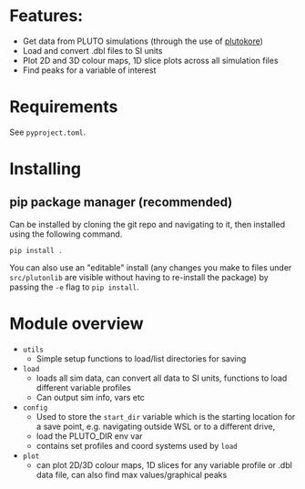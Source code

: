 
# Features:
* Get data from PLUTO simulations (through the use of [plutokore](https://github.com/pmyates/plutokore))
* Load and convert .dbl files to SI units
* Plot 2D and 3D colour maps, 1D slice plots across all simulation files
* Find peaks for a variable of interest

# Requirements
See `pyproject.toml`.

# Installing

## pip package manager (recommended)

Can be installed by cloning the git repo and navigating to it, then installed using the following command.

```
pip install .
```

You can also use an "editable" install (any changes you make to files under `src/plutonlib` are visible without having to re-install the package) by passing the `-e` flag to `pip install`.

# Module overview

* `utils` 
  * Simple setup functions to load/list directories for saving  
* `load`
  * loads all sim data, can convert all data to SI units, functions to load different variable profiles
  * Can output sim info, vars etc
* `config`
  * Used to store the `start_dir` variable which is the starting location for a save point, e.g. navigating outside WSL or to a different drive, 
  * load the PLUTO_DIR env var 
  * contains set profiles and coord systems used by `load`
* `plot`
  * can plot 2D/3D colour maps, 1D slices for any variable profile or .dbl data file, can also find max values/graphical peaks
